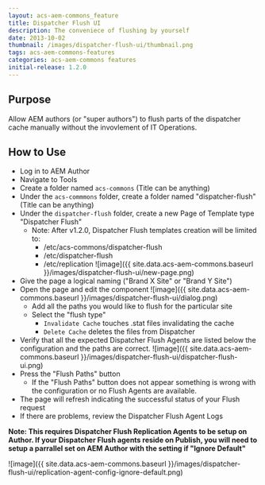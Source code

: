 ```yaml
---
layout: acs-aem-commons_feature
title: Dispatcher Flush UI
description: The conveniece of flushing by yourself
date: 2013-10-02
thumbnail: /images/dispatcher-flush-ui/thumbnail.png
tags: acs-aem-commons-features
categories: acs-aem-commons features
initial-release: 1.2.0
---
```


## Purpose

Allow AEM authors (or "super authors") to flush parts of the dispatcher cache manually without the invovlement of IT Operations.

## How to Use

* Log in to AEM Author
* Navigate to Tools
* Create a folder named `acs-commons` (Title can be anything)
* Under the `acs-commmons` folder, create a folder named "dispatcher-flush" (Title can be anything)
* Under the `dispatcher-flush` folder, create a new Page of Template type "Dispatcher Flush"
	* Note: After v1.2.0, Dispatcher Flush templates creation will be limited to:
		* /etc/acs-commons/dispatcher-flush
		* /etc/dispatcher-flush
		* /etc/replication
![image]({{ site.data.acs-aem-commons.baseurl }}/images/dispatcher-flush-ui/new-page.png)
* Give the page a logical naming ("Brand X Site" or "Brand Y Site")
* Open the page and edit the component
![image]({{ site.data.acs-aem-commons.baseurl }}/images/dispatcher-flush-ui/dialog.png)
	* Add all the paths you would like to flush for the particular site
	* Select the "flush type"
	  * `Invalidate Cache` touches .stat files invalidating the cache
	  * `Delete Cache` deletes the files from Dispatcher
* Verify that all the expected Dispatcher Flush Agents are listed below the configuration and the paths are correct.
![image]({{ site.data.acs-aem-commons.baseurl }}/images/dispatcher-flush-ui/dispatcher-flush-ui.png)
* Press the "Flush Paths" button
	* If the "Flush Paths" button does not appear something is wrong with the configuration or no Flush Agents are available.
* The page will refresh indicating the successful status of your Flush request
* If there are problems, review the Dispatcher Flush Agent Logs
      

**Note: This requires Dispatcher Flush Replication Agents to be setup on Author. If your Dispatcher Flush agents reside on Publish, you will need to setup a parrallel set on AEM Author with the setting if "Ignore Default"**

![image]({{ site.data.acs-aem-commons.baseurl }}/images/dispatcher-flush-ui/replication-agent-config-ignore-default.png)      
